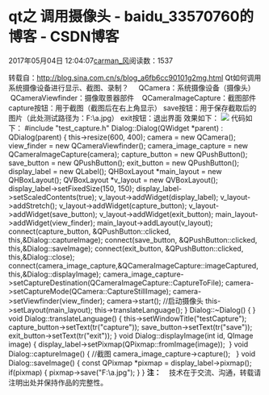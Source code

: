 # qt之 调用摄像头 - baidu_33570760的博客 - CSDN博客
2017年05月04日 12:04:07[carman_风](https://me.csdn.net/baidu_33570760)阅读数：1537

转载自：http://blog.sina.com.cn/s/blog_a6fb6cc90101g2mg.html
Qt如何调用系统摄像设备进行显示、截图、录制？
    QCamera：系统摄像设备（摄像头）
   QCameraViewfinder：摄像取景器部件
   QCameraImageCapture：截图部件
capture按钮：用于截图（截图后在右上角显示）
save按钮：用于保存截取后的图片（此处测试路径为：F:\a.jpg）
exit按钮：退出界面
效果如下：
![](https://img-blog.csdn.net/20170515150523073?watermark/2/text/aHR0cDovL2Jsb2cuY3Nkbi5uZXQvYmFpZHVfMzM1NzA3NjA=/font/5a6L5L2T/fontsize/400/fill/I0JBQkFCMA==/dissolve/70/gravity/Center)
代码如下：
#include "test_capture.h"
Dialog::Dialog(QWidget *parent) :
QDialog(parent)
{
this->resize(600, 400);
camera = new QCamera();
view_finder = new QCameraViewfinder();
camera_image_capture = new QCameraImageCapture(camera);
capture_button = new QPushButton();
save_button = new QPushButton();
exit_button = new QPushButton(); 
display_label = new QLabel();
QHBoxLayout *main_layout = new QHBoxLayout();
QVBoxLayout *v_layout = new QVBoxLayout();
display_label->setFixedSize(150, 150);
display_label->setScaledContents(true);
v_layout->addWidget(display_label);
v_layout->addStretch();
v_layout->addWidget(capture_button);
v_layout->addWidget(save_button);
v_layout->addWidget(exit_button);
main_layout->addWidget(view_finder);
main_layout->addLayout(v_layout);
connect(capture_button, &QPushButton::clicked, this,&Dialog::captureImage);
connect(save_button, &QPushButton::clicked, this,&Dialog::saveImage);
connect(exit_button, &QPushButton::clicked, this,&Dialog::close);
connect(camera_image_capture,&QCameraImageCapture::imageCaptured, this,&Dialog::displayImage);
camera_image_capture->setCaptureDestination(QCameraImageCapture::CaptureToFile);
camera->setCaptureMode(QCamera::CaptureStillImage);
camera->setViewfinder(view_finder);
camera->start(); //启动摄像头
this->setLayout(main_layout);
this->translateLanguage();
}
Dialog::~Dialog()
{
}
void Dialog::translateLanguage()
{
this->setWindowTitle("testCapture");
capture_button->setText(tr("capture"));
save_button->setText(tr("save"));
exit_button->setText(tr("exit"));
}
void Dialog::displayImage(int id, QImage image)
{
display_label->setPixmap(QPixmap::fromImage(image)); 
}
void Dialog::captureImage()
{
//截图
camera_image_capture->capture();  
}
void Dialog::saveImage()
{
const QPixmap *pixmap = display_label->pixmap();
if(pixmap)
{
pixmap->save("F:\\a.jpg");
}
}
**注：**
   技术在于交流、沟通，转载请注明出处并保持作品的完整性。
